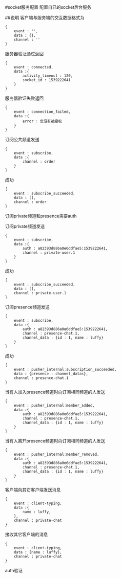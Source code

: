 #socket服务配置
配置自已的socket后台服务

##说明
客户端与服务端的交互数据格式为
```
{
    event : '',
    data : {},
    channel : ''
}
```

服务器验证通过返回
````
{
    event : connected,
    data :{
        activity_timeout : 120,
        socket_id : 1539222641
    }
}
````

服务器验证失败返回
````
{
    event : connection_failed,
    data :{
        error : 您没有被授权
    }
}
````

订阅公共频道发送
````
{
    event : subscribe,
    data :{
        channel : order
    }
}
````

成功
````
{
    event : subscribe_succeeded,
    data : [],
    channel : order
}
````

订阅private频道和presence需要auth

订阅private频道发送
````
{
    event : subscribe,
    data :{
        auth : a82393d886a0e6ddfae5:1539222641,
        channel : private-user.1
    }
}
````

成功
````
{
    event : subscribe_succeeded,
    data : [],
    channel : private-user.1
}
````

订阅presence频道发送
````
{
    event : subscribe,
    data :{
        auth : a82393d886a0e6ddfae5:1539222641,
        channel : presence-chat.1,
        channel_data : {id : 1, name : luffy}
    }
}
````

成功
````
{
    event : pusher_internal:subscription_succeeded,
    data : {presence : channel_datas},
    channel : presence-chat.1
}
````

当有人加入presence频道时向订阅相同频道的人发送
````
{
    event : pusher_internal:member_added,
    data :{
        auth : a82393d886a0e6ddfae5:1539222641,
        channel : presence-chat.1,
        channel_data : {id : 1, name : luffy}
    }
}
````

当有人离开presence频道时向订阅相同频道的人发送
````
{
    event : pusher_internal:member_removed,
    data :{
        auth : a82393d886a0e6ddfae5:1539222641,
        channel : presence-chat.1,
        channel_data : {id : 1, name : luffy}
    }
}
````

客户端向其它客户端发送消息
````
{
    event : client-typing,
    data :{
        name : luffy,
    },
    channel : private-chat
}
````

接收其它客户端的消息
````
{
    event : client-typing,
    data : {name : luffy},
    channel : private-chat
}
````

auth验证
